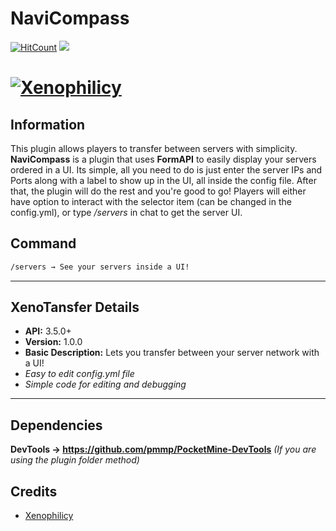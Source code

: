 # NaviCompass
[![HitCount](http://hits.dwyl.io/Xenophilicy/NaviCompass.svg)](http://hits.dwyl.io/Xenophilicy/NaviCompass)
![](https://img.shields.io/discord/490677165289897995.svg?style=flat-square)

# [![Xenophilicy](https://i.imgur.com/4Hcu5Ms.png)]()

## Information
This plugin allows players to transfer between servers with simplicity. **NaviCompass** is a plugin that uses **FormAPI** to easily display your servers ordered in a UI. Its simple, all you need to do is just enter the server IPs and Ports along with a label to show up in the UI, all inside the config file. After that, the plugin will do the rest and you're good to go! Players will either have option to interact with the selector item (can be changed in the config.yml), or type */servers* in chat to get the server UI.

## Command
```diff
/servers → See your servers inside a UI!
```
***

## XenoTansfer Details
* **API:** 3.5.0+
* **Version:** 1.0.0
* **Basic Description:** Lets you transfer between your server network with a UI!
* *Easy to edit config.yml file*
* *Simple code for editing and debugging*
***

## Dependencies
**DevTools → https://github.com/pmmp/PocketMine-DevTools** *(If you are using the plugin folder method)*

## Credits
* [Xenophilicy](https://github.com/Xenophilicy/)
